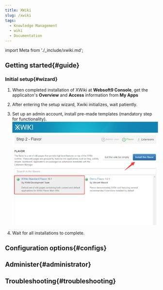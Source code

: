 ```yaml
---
title: XWiki
slug: /xwiki
tags:
  - Knowledge Management
  - wiki  
  - Documentation
---
```


import Meta from './_include/xwiki.md';

<Meta name="meta" />

## Getting started{#guide}

### Initial setup{#wizard}

1. When completed installation of XWiki at **Websoft9 Console**, get the applicaiton's **Overview** and **Access** information from **My Apps**  

2. After entering the setup wizard, Xwiki initializes, wait patiently.

3. Set up an admin account, install pre-made templates (mandatory step for functionality).
   ![](./assets/xwiki-install-websoft9.png)

4. Wait for all installations to complete.

## Configuration options{#configs}

## Administer{#administrator}

## Troubleshooting{#troubleshooting}


